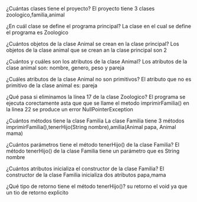 ¿Cuántas clases tiene el proyecto?
El proyecto tiene 3 clases zoologico,familia,animal

¿En cuál clase se define el programa principal?
La clase en el cual se define el programa es Zoologico

¿Cuántos objetos de la clase Animal se crean en la clase
principal?
Los objetos de la clase animal que se crean an la clase principal son 2

¿Cuántos y cuáles son los atributos de la clase Animal?
Los atributos de la clase animal son: nombre, genero, peso y pareja

¿Cuáles atributos de la clase Animal no son primitivos?
El atributo que no es primitivo de la clase animal es: pareja

¿Qué pasa si eliminamos la línea 17 de la clase Zoologico?
El programa se ejecuta corectamente asta que que se
llame el metodo imprimirFamilia() en la linea 22 se produce un error NullPointerException

¿Cuántos métodos tiene la clase Familia
La clase Familia tiene 3 métodos imprimirFamilia(),tenerHijo(String nombre),amilia(Animal papa, Animal mama)

¿Cuántos parámetros tiene el método tenerHijo() de la clase
Familia?
El método tenerHijo() de la clase Familia tiene un parámetro que es String nombre

¿Cuántos atributos inicializa el constructor de la clase Familia?
El constructor de la clase Familia inicializa dos atributos papa,mama

¿Qué tipo de retorno tiene el método tenerHijo()?
su retorno el void ya que un tio de retorno explicito